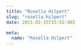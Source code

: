 ```yaml
---
title: "Rosella Hilpert"
slug: "rosella-hilpert"
date: 2021-02-15T15:52:48Z

meta:
  name: "Rosella Hilpert"
---
```


